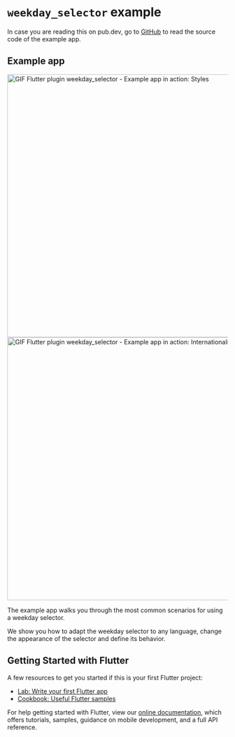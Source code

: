 # `weekday_selector` example

In case you are reading this on pub.dev, go to [GitHub](https://github.com/smaho-engineering/weekday_selector/blob/master/example/lib/main.dart) to read the source code of the example app.

## Example app

<img src="https://github.com/smaho-engineering/weekday_selector/blob/master/example/assets/styles.gif?raw=true" alt="GIF Flutter plugin weekday_selector - Example app in action: Styles" height="600"/>

<img src="https://github.com/smaho-engineering/weekday_selector/blob/master/example/assets/intl.gif?raw=true" alt="GIF Flutter plugin weekday_selector - Example app in action: Internationalization" height="600"/>

The example app walks you through the most common scenarios for using a weekday selector.

We show you how to adapt the weekday selector to any language, change the appearance of the selector and define its behavior.

## Getting Started with Flutter

A few resources to get you started if this is your first Flutter project:

- [Lab: Write your first Flutter app](https://flutter.dev/docs/get-started/codelab)
- [Cookbook: Useful Flutter samples](https://flutter.dev/docs/cookbook)

For help getting started with Flutter, view our
[online documentation](https://flutter.dev/docs), which offers tutorials,
samples, guidance on mobile development, and a full API reference.

